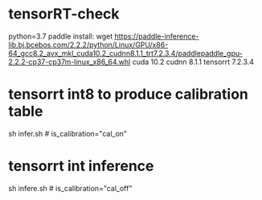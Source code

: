 # tensorRT-check
python=3.7
paddle install: wget https://paddle-inference-lib.bj.bcebos.com/2.2.2/python/Linux/GPU/x86-64_gcc8.2_avx_mkl_cuda10.2_cudnn8.1.1_trt7.2.3.4/paddlepaddle_gpu-2.2.2-cp37-cp37m-linux_x86_64.whl
cuda 10.2
cudnn 8.1.1
tensorrt 7.2.3.4

# tensorrt int8 to produce calibration table 
sh infer.sh # is_calibration="cal_on"
# tensorrt int inference
sh infere.sh # is_calibration="cal_off"